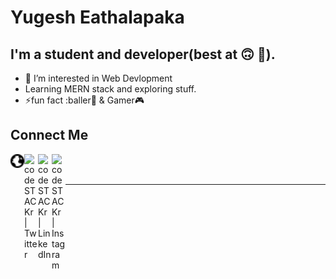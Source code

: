 # Yugesh Eathalapaka
## I'm a student and developer(best at 🙃 🤟).

- 👀 I’m interested in Web Devlopment
- Learning MERN stack and exploring stuff.
- ⚡fun  fact :baller🏀	  & Gamer🎮	

## Connect Me
[<img align="left" alt="codeSTACKr.com" width="22px" src="https://raw.githubusercontent.com/iconic/open-iconic/master/svg/globe.svg" />][website]
[<img align="left" alt="codeSTACKr | Twitter" width="22px" src="https://cdn.jsdelivr.net/npm/simple-icons@3.13.0/icons/dribbble.svg" />][Dribbble]
[<img align="left" alt="codeSTACKr | LinkedIn" width="22px" src="https://cdn.jsdelivr.net/npm/simple-icons@v3/icons/linkedin.svg" />][linkedin]
[<img align="left" alt="codeSTACKr | Instagram" width="22px" src="https://cdn.jsdelivr.net/npm/simple-icons@v3/icons/instagram.svg" />][instagram]



<br />
<br />

---
</details>

[website]: https://yugesh1006.github.io/Portfolio/
[dribbble]: https://dribbble.com/Yugesh1999
[youtube]: https://youtube.com/codeSTACKr
[instagram]: https://www.instagram.com/my_r3ign/
[linkedin]: https://www.linkedin.com/in/yugesh-eathalapaka-b681aa194/

<!---
yugesh1006/yugesh1006 is a ✨ special ✨ repository because its `README.md` (this file) appears on your GitHub profile.
You can click the Preview link to take a look at your changes.
--->
